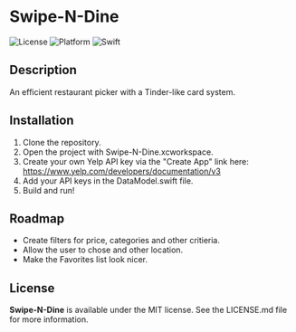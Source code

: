 # Swipe-N-Dine
![License](https://img.shields.io/cocoapods/l/Whisper.svg?style=flat)
![Platform](https://img.shields.io/badge/platform-ios-blue.svg)
![Swift](https://img.shields.io/badge/%20in-swift%204.0-orange.svg)

## Description
An efficient restaurant picker with a Tinder-like card system.

## Installation
1. Clone the repository.
2. Open the project with Swipe-N-Dine.xcworkspace.
3. Create your own Yelp API key via the "Create App" link here: https://www.yelp.com/developers/documentation/v3 
4. Add your API keys in the DataModel.swift file.
5. Build and run!

## Roadmap
* Create filters for price, categories and other critieria.
* Allow the user to chose and other location.
* Make the Favorites list look nicer.

## License
**Swipe-N-Dine** is available under the MIT license. See the LICENSE.md file for more information.
